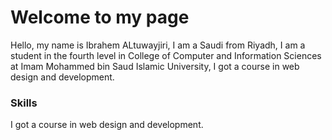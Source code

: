 # Welcome to my page


Hello, my name is Ibrahem ALtuwayjiri, I am a Saudi from Riyadh, I am a student in the fourth level
in College of Computer and Information Sciences at Imam Mohammed bin Saud Islamic
University, I got a course in web design and development.


### Skills

I got a course in web design and development.
